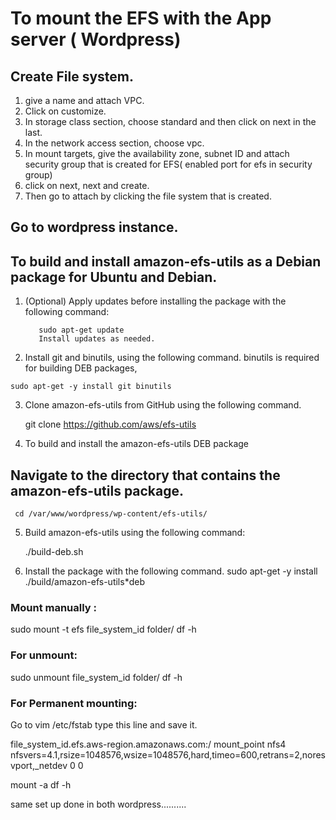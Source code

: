 # To mount the EFS with the App server ( Wordpress)

## Create File system.
1. give a name and attach VPC.
2. Click on customize.
3. In storage class section, choose standard and then click on next in the last.
4. In the network access section, choose vpc.
5. In mount targets, give the availability zone, subnet ID and attach security group that is created for EFS( enabled port for efs in security group)
6. click on next, next and create.
7. Then go to attach by clicking the file system that is created.

## Go to wordpress instance.
## To build and install amazon-efs-utils as a Debian package for Ubuntu and Debian.

 1. (Optional) Apply updates before installing the package with the following command:

           sudo apt-get update
           Install updates as needed.

  2. Install git and binutils, using the following command. binutils is required for building DEB packages,

    sudo apt-get -y install git binutils
        
  3. Clone amazon-efs-utils from GitHub using the following command.

     git clone https://github.com/aws/efs-utils

  4. To build and install the amazon-efs-utils DEB package

## Navigate to the directory that contains the amazon-efs-utils package.

     cd /var/www/wordpress/wp-content/efs-utils/
  
  5. Build amazon-efs-utils using the following command:

     ./build-deb.sh
 
   6. Install the package with the following command.
     sudo apt-get -y install ./build/amazon-efs-utils*deb

### Mount manually :
   sudo mount -t efs file_system_id folder/
   df -h

### For unmount:
  sudo unmount file_system_id folder/
  df -h

### For Permanent mounting:
  Go to vim /etc/fstab type this line and save it.

file_system_id.efs.aws-region.amazonaws.com:/ mount_point nfs4 nfsvers=4.1,rsize=1048576,wsize=1048576,hard,timeo=600,retrans=2,noresvport,_netdev 0 0

 mount -a
 df -h

same set up done in both wordpress..........

 


